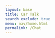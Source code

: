```yaml
---
layout: base
title: Car Talk
search_exclude: true
menu: nav/home.html
permalink: /Chat
---
```


<html lang="en">
<head>
    <meta charset="UTF-8">
    <meta name="viewport" content="width=device-width, initial-scale=1.0">
    <title>Chat</title>
    <link rel="stylesheet" href="styles.css">
    <style>
        .chat-container {
            width: 80%;
            max-width: 1200px;
            min-width: 400px;
            height: 100%;
            margin: 0 auto;
            display: flex;
            flex-direction: column;
            padding: 20px;
        }

        .chat-box {
            flex: 1;
            border: 1px solid #ddd;
            border-radius: 5px;
            padding: 20px;
            overflow-y: auto;
            max-height: 70vh;
            background-color: white;
            box-shadow: 0 2px 4px rgba(0, 0, 0, 0.1);
        }

        .chat-box div {
            margin: 10px 0;
        }

        .message-header {
            font-size: 0.8em;
            color: #666;
            margin-bottom: 2px;
            display: flex;
            justify-content: space-between;
            align-items: center;
        }
        .user-id {
            font-weight: bold;
            margin-right: 10px;
        }
        .timestamp {
            color: #999;
        }
        .message-text {
            margin-bottom: 10px;
        }
        .sent-message {
            background-color: #e3f2fd;
            padding: 8px;
            border-radius: 8px;
            margin: 5px 0;
            align-self: flex-end;
        }
        .received-message {
            background-color: #f5f5f5;
            padding: 8px;
            border-radius: 8px;
            margin: 5px 0;
        }

        form {
            display: flex;
            gap: 10px;
            margin-top: 20px;
        }

        input {
            flex: 1;
            padding: 12px;
            border: 1px solid #ccc;
            border-radius: 5px;
            font-size: 16px;
        }

        button {
            padding: 12px 24px;
            border: none;
            background-color: #28a745;
            color: white;
            border-radius: 5px;
            cursor: pointer;
            font-size: 16px;
            transition: background-color 0.2s;
        }

        button:hover {
            background-color: #218838;
        }

        .edit-button, .delete-button {
            background-color: #007bff;
            color: white;
            border: none;
            border-radius: 5px;
            padding: 5px 10px;
            cursor: pointer;
            font-size: 0.9em;
            transition: background-color 0.3s;
        }

        .edit-button:hover, .delete-button:hover {
            background-color: #0056b3;
        }

        .delete-button {
            background-color: #dc3545;
        }

        .delete-button:hover {
            background-color: #c82333;
        }
    </style>
</head>
<body>
    <div class="chat-container">
        <div class="chat-box" id="chatBox"></div>
        <form id="chatForm">
            <input type="text" id="messageInput" placeholder="Type your message..." required>
            <button type="submit">Send</button>
        </form>
    </div>
    <script>
        document.addEventListener('DOMContentLoaded', () => {
            const chatForm = document.getElementById('chatForm');
            const messageInput = document.getElementById('messageInput');
            const chatBox = document.getElementById('chatBox');

            const apiUrl = 'http://127.0.0.1:8887/car_chat'; // Adjust the port as necessary

            // Display a welcoming message in the chat history
            displayMessage({
                text: "Welcome to the chat! Feel free to send a message.",
                type: 'received',
                time: new Date(),
                userId: 'System'
            });

            chatForm.addEventListener('submit', async (e) => {
                e.preventDefault();
                const message = messageInput.value;
                const currentTime = new Date();

                // Send message to backend
                const messageData = await sendMessage(message);
                if (messageData) {
                    displayMessage({
                        text: message,
                        type: 'sent',
                        time: currentTime,
                        userId: 'You',
                        id: messageData.id // Store the message ID for future deletes
                    });
                }

                // Clear input field
                messageInput.value = '';
            });

            async function sendMessage(message) {
                const messageData = {
                    "message": message,
                    "user_id": 1  // Using the same user_id as shown in Postman
                };

                try {
                    const response = await fetch(apiUrl, {
                        method: 'POST',
                        headers: {
                            'Content-Type': 'application/json'
                        },
                        body: JSON.stringify(messageData)
                    });

                    if (response.ok) {
                        return await response.json(); // Return the message data including ID
                    } else {
                        console.error('Error sending message:', response.statusText);
                    }
                } catch (error) {
                    console.error('Error:', error);
                }
                return null;
            }

            function displayMessage({ text, type, time, userId, id }) {
                const messageDiv = document.createElement('div');
                const timeString = new Date(time).toLocaleTimeString();
                
                // Create message container with appropriate class based on message type (sent or received)
                messageDiv.className = type === 'sent' ? 'sent-message' : 'received-message';
                
                // Add message content with user ID, time, edit button, and delete button
                messageDiv.innerHTML = `
                    <div class="message-header">
                        <span class="user-id">${userId}</span>
                        <span class="timestamp">${timeString}</span>
                        ${type === 'sent' ? `
                            <button class="edit-button" data-id="${id}">Edit</button>
                            <button class="delete-button" data-id="${id}">Delete</button>
                        ` : ''}
                    </div>
                    <div class="message-text">${text}</div>
                `;
                
                chatBox.appendChild(messageDiv);
                chatBox.scrollTop = chatBox.scrollHeight;

                // Add event listener for the edit button if the message is sent by the user
                if (type === 'sent') {
                    messageDiv.querySelector('.edit-button').addEventListener('click', () => {
                        editMessage(id, text);
                    });

                    // Add event listener for the delete button
                    messageDiv.querySelector('.delete-button').addEventListener('click', () => {
                        deleteMessage(id, messageDiv);
                    });
                }
            }

            function deleteMessage(id, messageDiv) {
                if (confirm("Are you sure you want to delete this message?")) {
                    fetch(`http://127.0.0.1:8887/car_chat/${id}`, {
                        method: 'DELETE' // Specify the HTTP method as DELETE
                    })
                    .then(response => {
                        if (response.ok) {
                            // Remove the message from the chat display
                            messageDiv.remove();
                            console.log('Message deleted successfully');
                        } else {
                            console.error('Error deleting message:', response.statusText);
                        }
                    })
                    .catch(error => {
                        console.error('Error:', error);
                    });
                }
            }

            // Function to fetch messages on page load
            function fetchMessages() {
                fetch('http://127.0.0.1:8887/car_chat', {
                    method: 'GET',
                    headers: {
                        'Content-Type': 'application/json'
                    }
                })
                .then(response => {
                    if (response.ok) {
                        return response.json(); // Parse the JSON response
                    } else {
                        throw new Error('Failed to fetch messages');
                    }
                })
                .then(messages => {
                    messages.forEach(msg => {
                        displayMessage({
                            text: msg.message,
                            type: msg.user_id === 1 ? 'sent' : 'received', // Adjust based on your user ID logic
                            time: msg.timestamp || new Date(),
                            userId: msg.user_id || 'Unknown User',
                            id: msg.id // Include message ID
                        });
                    });
                })
                .catch(error => console.error('Error:', error));
            }

            // Call fetchMessages on page load
            fetchMessages(); // Fetch messages when the page loads

            function editMessage(id, currentText) {
                const newText = prompt("Edit your message:", currentText);
                
                if (newText !== null && newText.trim() !== "") {
                    fetch(`http://127.0.0.1:8887/car_chat/${id}`, {
                        method: 'PUT',
                        headers: {
                            'Content-Type': 'application/json'
                        },
                        body: JSON.stringify({ message: newText })
                    })
                    .then(response => {
                        if (response.ok) {
                            const messageDiv = document.querySelector(`.edit-button[data-id="${id}"]`).closest('div');
                            messageDiv.querySelector('.message-text').textContent = newText; // Update the displayed text
                        } else {
                            console.error('Error updating message:', response.statusText);
                        }
                    })
                    .catch(error => {
                        console.error('Error:', error);
                    });
                }
            }
        });
    </script>
</body>
</html>